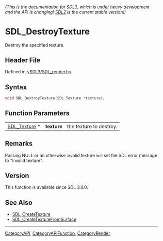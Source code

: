 ###### (This is the documentation for SDL3, which is under heavy development and the API is changing! [SDL2](https://wiki.libsdl.org/SDL2/) is the current stable version!)
# SDL_DestroyTexture

Destroy the specified texture.

## Header File

Defined in [<SDL3/SDL_render.h>](https://github.com/libsdl-org/SDL/blob/main/include/SDL3/SDL_render.h)

## Syntax

```c
void SDL_DestroyTexture(SDL_Texture *texture);
```

## Function Parameters

|                              |             |                         |
| ---------------------------- | ----------- | ----------------------- |
| [SDL_Texture](SDL_Texture) * | **texture** | the texture to destroy. |

## Remarks

Passing NULL or an otherwise invalid texture will set the SDL error message
to "Invalid texture".

## Version

This function is available since SDL 3.0.0.

## See Also

- [SDL_CreateTexture](SDL_CreateTexture)
- [SDL_CreateTextureFromSurface](SDL_CreateTextureFromSurface)

----
[CategoryAPI](CategoryAPI), [CategoryAPIFunction](CategoryAPIFunction), [CategoryRender](CategoryRender)

